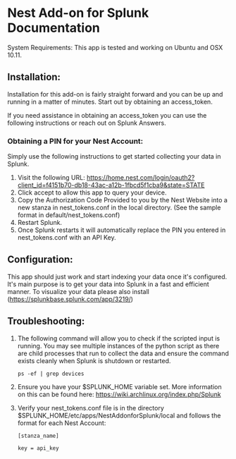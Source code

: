 Nest Add-on for Splunk Documentation
====================
System Requirements: This app is tested and working on Ubuntu and OSX 10.11. 

Installation:
---------------------
Installation for this add-on is fairly straight forward and you can be up and running in a matter of minutes. Start out by obtaining an access_token. 

If you need assistance in obtaining an access_token you can use the following instructions or reach out on Splunk Answers. 


### Obtaining a PIN for your Nest Account:

Simply use the following instructions to get started collecting your data in Splunk. 

1. Visit the following URL: https://home.nest.com/login/oauth2?client_id=f4151b70-db18-43ac-a12b-1fbcd5f1cba9&state=STATE
2. Click accept to allow this app to query your device. 
3. Copy the Authorization Code Provided to you by the Nest Website into a new stanza in nest_tokens.conf in the local directory. (See the sample format in default/nest_tokens.conf)
4. Restart Splunk. 
5. Once Splunk restarts it will automatically replace the PIN you entered in nest_tokens.conf with an API Key. 


Configuration:
---------------------

This app should just work and start indexing your data once it's configured. It's main purpose is to get your data into Splunk in a fast and efficient manner. To visualize your data please also install (https://splunkbase.splunk.com/app/3219/)


Troubleshooting:
---------------------

1. The following command will allow you to check if the scripted input is running. You may see multiple instances of the python script as there are child processes that run to collect the data and ensure the command exists cleanly when Splunk is shutdown or restarted.
    
    
    ```
    ps -ef | grep devices
    ```


2. Ensure you have your $SPLUNK_HOME variable set. More information on this can be found here: https://wiki.archlinux.org/index.php/Splunk

3. Verify your nest_tokens.conf file is in the directory $SPLUNK_HOME/etc/apps/NestAddonforSplunk/local and follows the format for each Nest Account:

    
    ```
    [stanza_name]
    ```
    ```
    key = api_key
    ```
